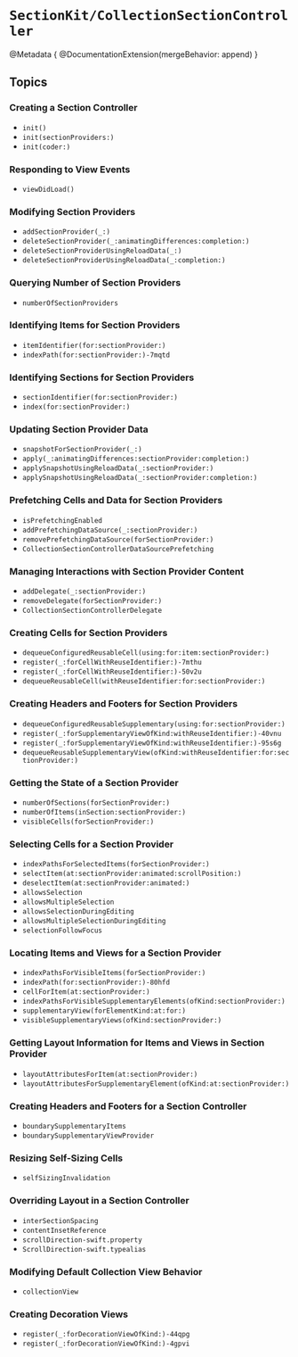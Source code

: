# ``SectionKit/CollectionSectionController``

@Metadata {
    @DocumentationExtension(mergeBehavior: append)
}

## Topics

### Creating a Section Controller

- ``init()``
- ``init(sectionProviders:)``
- ``init(coder:)``

### Responding to View Events

- ``viewDidLoad()``

### Modifying Section Providers

- ``addSectionProvider(_:)``
- ``deleteSectionProvider(_:animatingDifferences:completion:)``
- ``deleteSectionProviderUsingReloadData(_:)``
- ``deleteSectionProviderUsingReloadData(_:completion:)``

### Querying Number of Section Providers

- ``numberOfSectionProviders``

### Identifying Items for Section Providers

- ``itemIdentifier(for:sectionProvider:)``
- ``indexPath(for:sectionProvider:)-7mqtd``

### Identifying Sections for Section Providers

- ``sectionIdentifier(for:sectionProvider:)``
- ``index(for:sectionProvider:)``

### Updating Section Provider Data

- ``snapshotForSectionProvider(_:)``
- ``apply(_:animatingDifferences:sectionProvider:completion:)``
- ``applySnapshotUsingReloadData(_:sectionProvider:)``
- ``applySnapshotUsingReloadData(_:sectionProvider:completion:)``

### Prefetching Cells and Data for Section Providers

- ``isPrefetchingEnabled``
- ``addPrefetchingDataSource(_:sectionProvider:)``
- ``removePrefetchingDataSource(forSectionProvider:)``
- ``CollectionSectionControllerDataSourcePrefetching``

### Managing Interactions with Section Provider Content

- ``addDelegate(_:sectionProvider:)``
- ``removeDelegate(forSectionProvider:)``
- ``CollectionSectionControllerDelegate``

### Creating Cells for Section Providers

- ``dequeueConfiguredReusableCell(using:for:item:sectionProvider:)``
- ``register(_:forCellWithReuseIdentifier:)-7mthu``
- ``register(_:forCellWithReuseIdentifier:)-50v2u``
- ``dequeueReusableCell(withReuseIdentifier:for:sectionProvider:)``

### Creating Headers and Footers for Section Providers

- ``dequeueConfiguredReusableSupplementary(using:for:sectionProvider:)``
- ``register(_:forSupplementaryViewOfKind:withReuseIdentifier:)-40vnu``
- ``register(_:forSupplementaryViewOfKind:withReuseIdentifier:)-95s6g``
- ``dequeueReusableSupplementaryView(ofKind:withReuseIdentifier:for:sectionProvider:)``

### Getting the State of a Section Provider

- ``numberOfSections(forSectionProvider:)``
- ``numberOfItems(inSection:sectionProvider:)``
- ``visibleCells(forSectionProvider:)``

### Selecting Cells for a Section Provider

- ``indexPathsForSelectedItems(forSectionProvider:)``
- ``selectItem(at:sectionProvider:animated:scrollPosition:)``
- ``deselectItem(at:sectionProvider:animated:)``
- ``allowsSelection``
- ``allowsMultipleSelection``
- ``allowsSelectionDuringEditing``
- ``allowsMultipleSelectionDuringEditing``
- ``selectionFollowFocus``

### Locating Items and Views for a Section Provider

- ``indexPathsForVisibleItems(forSectionProvider:)``
- ``indexPath(for:sectionProvider:)-80hfd``
- ``cellForItem(at:sectionProvider:)``
- ``indexPathsForVisibleSupplementaryElements(ofKind:sectionProvider:)``
- ``supplementaryView(forElementKind:at:for:)``
- ``visibleSupplementaryViews(ofKind:sectionProvider:)``

### Getting Layout Information for Items and Views in Section Provider

- ``layoutAttributesForItem(at:sectionProvider:)``
- ``layoutAttributesForSupplementaryElement(ofKind:at:sectionProvider:)``

### Creating Headers and Footers for a Section Controller

- ``boundarySupplementaryItems``
- ``boundarySupplementaryViewProvider``

### Resizing Self-Sizing Cells

- ``selfSizingInvalidation``

### Overriding Layout in a Section Controller

- ``interSectionSpacing``
- ``contentInsetReference``
- ``scrollDirection-swift.property``
- ``ScrollDirection-swift.typealias``

### Modifying Default Collection View Behavior

- ``collectionView``

### Creating Decoration Views

- ``register(_:forDecorationViewOfKind:)-44qpg``
- ``register(_:forDecorationViewOfKind:)-4gpvi``

